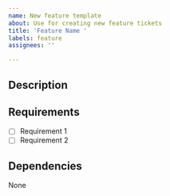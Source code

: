 ```yaml
---
name: New feature template
about: Use for creating new feature tickets
title: 'Feature Name '
labels: feature
assignees: ''

---
```


## Description

## Requirements
- [ ] Requirement 1
- [ ] Requirement 2

## Dependencies
None

